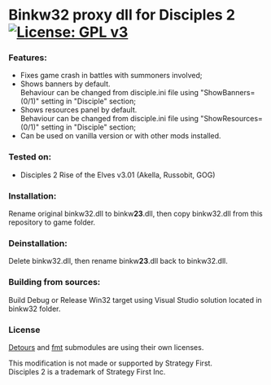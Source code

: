 # Binkw32 proxy dll for Disciples 2 [![License: GPL v3](https://img.shields.io/badge/License-GPL%20v3-blue.svg)](https://www.gnu.org/licenses/gpl-3.0)

### Features:
- Fixes game crash in battles with summoners involved;
- Shows banners by default.<br />
  Behaviour can be changed from disciple.ini file using "ShowBanners=(0/1)" setting in "Disciple" section;
- Shows resources panel by default.<br />
  Behaviour can be changed from disciple.ini file using "ShowResources=(0/1)" setting in "Disciple" section;
- Can be used on vanilla version or with other mods installed.

### Tested on:
- Disciples 2 Rise of the Elves v3.01 (Akella, Russobit, GOG)

### Installation:
Rename original binkw32.dll to binkw**23**.dll, then copy binkw32.dll from this repository to game folder.

### Deinstallation:
Delete binkw32.dll, then rename binkw**23**.dll back to binkw32.dll.

### Building from sources:
Build Debug or Release Win32 target using Visual Studio solution located in binkw32 folder. 

### License
[Detours](https://github.com/microsoft/Detours) and [fmt](https://github.com/fmtlib/fmt) submodules are using their own licenses.


This modification is not made or supported by Strategy First.<br />
Disciples 2 is a trademark of Strategy First Inc.

